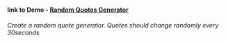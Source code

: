 #### link to Demo - [Random Quotes Generator](https://abiola-farounbi.github.io/day4/)

###### Create a random quote generator. Quotes should change randomly every 30seconds
